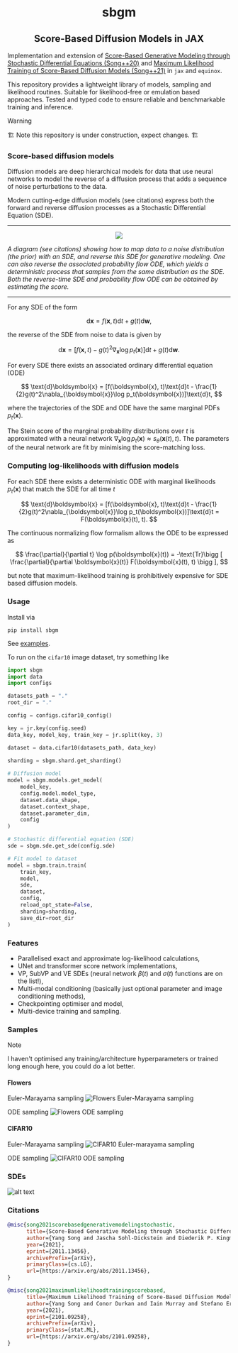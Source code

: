 <h1 align='center'>sbgm</h1>
<h2 align='center'>Score-Based Diffusion Models in JAX</h2>

Implementation and extension of [Score-Based Generative Modeling through Stochastic Differential Equations (Song++20)](https://arxiv.org/abs/2011.13456) and [Maximum Likelihood Training of Score-Based Diffusion Models (Song++21)](https://arxiv.org/abs/2101.09258) in `jax` and `equinox`. 

This repository provides a lightweight library of models, sampling and likelihood routines. Suitable for likelihood-free or emulation based approaches. Tested and typed code to ensure reliable and benchmarkable training and inference.

> [!WARNING]
> :building_construction: Note this repository is under construction, expect changes. :building_construction:

### Score-based diffusion models

Diffusion models are deep hierarchical models for data that use neural networks to model the reverse of a diffusion process that adds a sequence of noise perturbations to the data. 

Modern cutting-edge diffusion models (see citations) express both the forward and reverse diffusion processes as a Stochastic Differential Equation (SDE).

-----

<p align="center">
  <img src="https://github.com/homerjed/sbgm/blob/main/assets/score.png" />
</p>

*A diagram (see citations) showing how to map data to a noise distribution (the prior) with an SDE, and reverse this SDE for generative modeling. One can also reverse the associated probability flow ODE, which yields a deterministic process that samples from the same distribution as the SDE. Both the reverse-time SDE and probability flow ODE can be obtained by estimating the score.* 
<!-- $\nabla_{\boldsymbol{x}} \log p_t(\boldsymbol{x}_t)$ -->

-----

For any SDE of the form 

$$
\text{d}\boldsymbol{x} = f(\boldsymbol{x}, t)\text{d}t + g(t)\text{d}\boldsymbol{w},
$$

the reverse of the SDE from noise to data is given by 

$$
\text{d}\boldsymbol{x} = [f(\boldsymbol{x}, t) - g(t)^2\nabla_{\boldsymbol{x}}\log p_t(\boldsymbol{x})]\text{d}t + g(t)\text{d}\boldsymbol{w}.
$$

For every SDE there exists an associated ordinary differential equation (ODE)

$$
\text{d}\boldsymbol{x} = [f(\boldsymbol{x}, t)\text{d}t - \frac{1}{2}g(t)^2\nabla_{\boldsymbol{x}}\log p_t(\boldsymbol{x})]\text{d}t,
$$

where the trajectories of the SDE and ODE have the same marginal PDFs $p_t(\boldsymbol{x})$.

The Stein score of the marginal probability distributions over $t$ is approximated with a neural network $\nabla_{\boldsymbol{x}}\log p_t(\boldsymbol{x})\approx s_{\theta}(\boldsymbol{x}(t), t)$. The parameters of the neural network are fit by minimising the score-matching loss.

### Computing log-likelihoods with diffusion models

For each SDE there exists a deterministic ODE with marginal likelihoods $p_t(\boldsymbol{x})$ that match the SDE for all time $t$

$$
\text{d}\boldsymbol{x} = [f(\boldsymbol{x}, t)\text{d}t - \frac{1}{2}g(t)^2\nabla_{\boldsymbol{x}}\log p_t(\boldsymbol{x})]\text{d}t = F(\boldsymbol{x}(t), t).
$$

The continuous normalizing flow formalism allows the ODE to be expressed as

$$
\frac{\partial}{\partial t} \log p(\boldsymbol{x}(t)) = -\text{Tr}\bigg [ \frac{\partial}{\partial \boldsymbol{x}(t)} F(\boldsymbol{x}(t), t) \bigg ],
$$

but note that maximum-likelihood training is prohibitively expensive for SDE based diffusion models.

### Usage

Install via

```
pip install sbgm
```

See [examples](https://github.com/homerjed/sbgm/tree/main/examples).

To run on the `cifar10` image dataset, try something like

```python
import sbgm
import data
import configs

datasets_path = "."
root_dir = "."

config = configs.cifar10_config()

key = jr.key(config.seed)
data_key, model_key, train_key = jr.split(key, 3)

dataset = data.cifar10(datasets_path, data_key)

sharding = sbgm.shard.get_sharding()
    
# Diffusion model 
model = sbgm.models.get_model(
    model_key, 
    config.model.model_type, 
    dataset.data_shape, 
    dataset.context_shape, 
    dataset.parameter_dim,
    config
)

# Stochastic differential equation (SDE)
sde = sbgm.sde.get_sde(config.sde)

# Fit model to dataset
model = sbgm.train.train(
    train_key,
    model,
    sde,
    dataset,
    config,
    reload_opt_state=False,
    sharding=sharding,
    save_dir=root_dir
)
```

### Features

* Parallelised exact and approximate log-likelihood calculations,
* UNet and transformer score network implementations,
* VP, SubVP and VE SDEs (neural network $\beta(t)$ and $\sigma(t)$ functions are on the list!),
* Multi-modal conditioning (basically just optional parameter and image conditioning methods),
* Checkpointing optimiser and model,
* Multi-device training and sampling.

### Samples

> [!NOTE]
> I haven't optimised any training/architecture hyperparameters or trained long enough here, you could do a lot better. 

<h4 align='left'>Flowers</h4>

Euler-Marayama sampling
![Flowers Euler-Marayama sampling](assets/flowers_eu.png?raw=true)

ODE sampling
![Flowers ODE sampling](assets/flowers_ode.png?raw=true)

<h4 align='left'>CIFAR10</h4>

Euler-Marayama sampling
![CIFAR10 Euler-marayama sampling](assets/cifar10_eu.png?raw=true)

ODE sampling
![CIFAR10 ODE sampling](assets/cifar10_ode.png?raw=true)

<!-- ![alt text](assets/flowers_ode.png?raw=true) -->

### SDEs 
![alt text](assets/sdes.png?raw=true)

### Citations
```bibtex
@misc{song2021scorebasedgenerativemodelingstochastic,
      title={Score-Based Generative Modeling through Stochastic Differential Equations}, 
      author={Yang Song and Jascha Sohl-Dickstein and Diederik P. Kingma and Abhishek Kumar and Stefano Ermon and Ben Poole},
      year={2021},
      eprint={2011.13456},
      archivePrefix={arXiv},
      primaryClass={cs.LG},
      url={https://arxiv.org/abs/2011.13456}, 
}
```

```bibtex
@misc{song2021maximumlikelihoodtrainingscorebased,
      title={Maximum Likelihood Training of Score-Based Diffusion Models}, 
      author={Yang Song and Conor Durkan and Iain Murray and Stefano Ermon},
      year={2021},
      eprint={2101.09258},
      archivePrefix={arXiv},
      primaryClass={stat.ML},
      url={https://arxiv.org/abs/2101.09258}, 
}
```